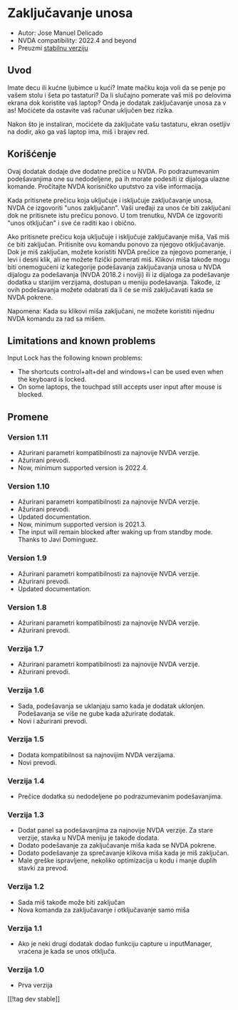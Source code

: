# Zaključavanje unosa #

* Autor: Jose Manuel Delicado
* NVDA compatibility: 2022.4 and beyond
* Preuzmi [stabilnu verziju][1]

## Uvod

Imate decu ili kućne ljubimce u kući? Imate mačku koja voli da se penje po
vašem stolu i šeta po tastaturi? Da li slučajno pomerate vaš miš po delovima
ekrana dok koristite vaš laptop? Onda je dodatak zaključavanje unosa za v
as! Moćićete da ostavite vaš računar uključen bez rizika.

Nakon što je instaliran, moćićete da zaključate vašu tastaturu, ekran
osetljiv na dodir, ako ga vaš laptop ima, miš i brajev red.

## Korišćenje

Ovaj dodatak dodaje dve dodatne prečice u NVDA. Po podrazumevanim
podešavanjima one su nedodeljene, pa ih morate podesiti iz dijaloga ulazne
komande. Pročitajte NVDA korisničko uputstvo za više informacija.

Kada pritisnete prečicu koja uključuje i isključuje zaključavanje unosa,
NVDA će izgovoriti "unos zaključann". Vaši uređaji za unos će biti
zaključani dok ne pritisnete istu prečicu ponovo. U tom trenutku, NVDA će
izgovoriti "unos otključan" i sve će raditi kao i obično.

Ako pritisnete prečicu koja uključuje i isključuje zaključavanje miša, Vaš
miš će biti zaključan. Pritisnite ovu komandu ponovo za njegovo
otključavanje. Dok je miš zaključan, možete koristiti NVDA prečice za
njegovo pomeranje, i  levi i desni klik, ali ne možete fizički pomerati
miš. Klikovi miša takođe mogu biti onemogućeni iz kategorije podešavanja
zaključavanja unosa u NVDA dijalogu za podešavanja (NVDA 2018.2 i noviji)
ili iz dijaloga za podešavanje dodatka u starijim verzijama, dostupan u
meniju podešavanja. Takođe, iz ovih podešavanja možete odabrati da li će se
miš zaključavati kada se NVDA pokrene.

Napomena: Kada su klikovi miša zaključani, ne možete koristiti nijednu NVDA
komandu za rad sa mišem.

## Limitations and known problems

Input Lock has the following known problems:

* The shortcuts control+alt+del and windows+l can be used even when the
  keyboard is locked.
* On some laptops, the touchpad still accepts user input after mouse is
  blocked.

## Promene

### Version 1.11

* Ažurirani parametri kompatibilnosti za najnovije NVDA verzije.
* Ažurirani prevodi.
* Now, minimum supported version is 2022.4.

### Version 1.10

* Ažurirani parametri kompatibilnosti za najnovije NVDA verzije.
* Ažurirani prevodi.
* Updated documentation.
* Now, minimum supported version is 2021.3.
* The input will remain blocked after waking up from standby mode. Thanks to
  Javi Dominguez.

### Version 1.9

* Ažurirani parametri kompatibilnosti za najnovije NVDA verzije.
* Ažurirani prevodi.
* Updated documentation.

### Version 1.8

* Ažurirani parametri kompatibilnosti za najnovije NVDA verzije.
* Ažurirani prevodi.

### Verzija 1.7

* Ažurirani parametri kompatibilnosti za najnovije NVDA verzije.
* Ažurirani prevodi.

### Verzija 1.6

* Sada, podešavanja se uklanjaju samo kada je dodatak uklonjen. Podešavanja
  se više ne gube kada ažurirate dodatak.
* Novi i ažurirani prevodi.

### Verzija 1.5

* Dodata kompatibilnost sa najnovijim NVDA verzijama.
* Novi prevodi.

### Verzija 1.4

* Prečice dodatka su nedodeljene po podrazumevanim podešavanjima.

### Verzija 1.3

* Dodat panel sa podešavanjima za najnovije NVDA verzije. Za stare verzije,
  stavka u NVDA meniju je takođe dodata.
* Dodato podešavanje za zaključavanje miša kada se NVDA pokrene.
* Dodato podešavanje za sprečavanje klikova miša kada je miš zaključan.
* Male greške ispravljene, nekoliko optimizacija u kodu i manje duplih
  stavki za prevod.

### Verzija 1.2

* Sada miš takođe može biti zaključan
* Nova komanda za zaključavanje i otključavanje samo miša

### Verzija 1.1

* Ako je neki drugi dodatak dodao funkciju capture u inputManager, vraćena
  je kada se unos otključa.

### Verzija 1.0

* Prva verzija

[[!tag dev stable]]

[1]: https://addons.nvda-project.org/files/get.php?file=inputlock

